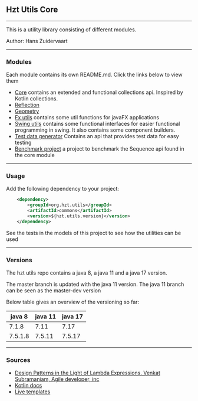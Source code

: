 ## Hzt Utils Core

---
This is a utility library consisting of different modules.

Author: Hans Zuidervaart

---
### Modules
Each module contains its own README.md. Click the links below to view them

- [Core](/core/README.md) contains an extended and functional collections api. Inspired by Kotlin collections.
- [Reflection](reflection/README.md)
- [Geometry](geometry/README.md)
- [Fx utils](fx-utils/README.md) contains some util functions for javaFX applications
- [Swing utils](/swing-utils/README.md) contains some functional interfaces for easier functional programming in swing. It also contains some component builders.
- [Test data generator](/test-data-generator/README.md) Contains an api that provides test data for easy testing
- [Benchmark project](/benchmark/README.md) a project to benchmark the Sequence api found in the core module

---
### Usage
Add the following dependency to your project:
````xml
    <dependency>
        <groupId>org.hzt.utils</groupId>
        <artifactId>commons</artifactId>
        <version>${hzt.utils.version}</version>
    </dependency>
````

See the tests in the models of this project to see how the utilities can be used

---
### Versions

The hzt utils repo contains a java 8, a java 11 and a java 17 version.

The master branch is updated with the java 11 version. The java 11 branch can be seen as the master-dev version

Below table gives an overview of the versioning so far:

| java 8  | java 11 | java 17 |
|---------|---------|---------|
| 7.1.8   | 7.11    | 7.17    |
| 7.5.1.8 | 7.5.11  | 7.5.17  |

---
### Sources
- [Design Patterns in the Light of Lambda Expressions. Venkat Subramaniam, Agile developer, inc](https://www.youtube.com/watch?v=WN9kgdSVhDo)
- [Kotlin docs](https://kotlinlang.org/docs/home.html)
- [Live templates](https://www.youtube.com/watch?v=Sio9MdSqXZo)
